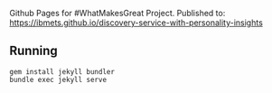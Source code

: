 Github Pages for #WhatMakesGreat Project.  Published to: https://ibmets.github.io/discovery-service-with-personality-insights

## Running
````
gem install jekyll bundler
bundle exec jekyll serve
````

